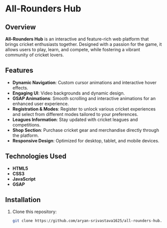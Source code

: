 # All-Rounders Hub

## Overview
**All-Rounders Hub** is an interactive and feature-rich web platform that brings cricket enthusiasts together. Designed with a passion for the game, it allows users to play, learn, and compete, while fostering a vibrant community of cricket lovers.

## Features
- **Dynamic Navigation**: Custom cursor animations and interactive hover effects.
- **Engaging UI**: Video backgrounds and dynamic design.
- **GSAP Animations**: Smooth scrolling and interactive animations for an enhanced user experience.
- **Registration & Modes**: Register to unlock various cricket experiences and select from different modes tailored to your preferences.
- **Leagues Information**: Stay updated with cricket leagues and competitions.
- **Shop Section**: Purchase cricket gear and merchandise directly through the platform.
- **Responsive Design**: Optimized for desktop, tablet, and mobile devices.

## Technologies Used
- **HTML5**
- **CSS3**
- **JavaScript**
- **GSAP**

## Installation
1. Clone this repository:
   ```bash
   git clone https://github.com/aryan-srivastava1625/all-rounders-hub.git
